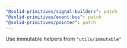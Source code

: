 ```yaml
---
"@solid-primitives/signal-builders": patch
"@solid-primitives/event-bus": patch
"@solid-primitives/pointer": patch
---
```


Use immutable helpers from `"utils/immutable"`
